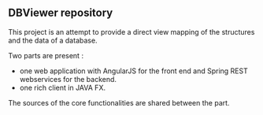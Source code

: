 
## DBViewer repository

This project is an attempt to provide a direct view mapping of the structures and the data of a database.

Two parts are present :
- one web application with AngularJS for the front end and Spring REST webservices for the backend.
- one rich client in JAVA FX.

The sources of the core functionalities are shared between the part.


